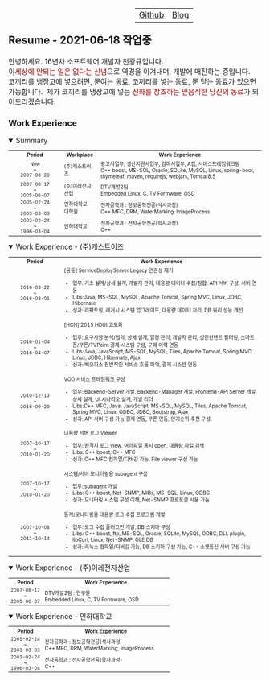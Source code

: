 <table align="right" style="text-align:center;width:50%;">
		<tr>
			<td ><a href="https://github.com/chonkk" target="_blank">Github</a></td>
			<td ><a href="https://chonkk.blog.me" target="_blank">Blog</a></td>
		</tr>
</table><br/><br/>

## Resume - 2021-06-18 작업중 

안녕하세요. 16년차 소프트웨어 개발자 천광규입니다.<br/>
이<font style="color:#900;">세상에 안되는 일은 없다는 신념</font>으로 역경을 이겨내며, 개발에 매진하는 중입니다.<br/>
코끼리를 냉장고에 넣으려면, 문여는 동료, 코끼리를 넣는 동료, 문 닫는 동료가 있으면 가능합니다.&nbsp;
제가 코끼리를 냉장고에 넣는 <font style="color:#900;">신화를 창조하는 믿음직한 당신의 동료</font>가 되어드리겠습니다.

### Work Experience
<details open>
	<summary>Summary</summary>
    <p style="font-size:8pt;">
	<table style="width:100%;font-size:x-small;">
    <tr>
	    <th style="text-align:center;width:21%;">Period</th>
	    <th style="text-align:center;">Workplace</th>
	    <th style="text-align:center;">Work Experience</th>
</tr>
<tr>
      <td style="text-align:center;font-size:xx-small;">Now<br/>~<br/>2007-08-20</td>
      <td>(주)캐스트이즈</td>
      <td>
	      광고사업부,&nbsp;생산지원사업부,&nbsp;감마사업부,&nbsp;A랩,&nbsp;서비스프레임워크팀<br/>
	      C++ boost, MS-SQL, Oracle, SQLite, MySQL, Linux, spring-boot, thymeleaf, maven, requirejs, webjars, Tomcat8.5
	</td>
    </tr>
    <tr>
      <td style="text-align:center;font-size:xx-small;">2007-08-17<br/>~<br/>2005-06-07</td>
      <td>(주)이레전자산업</td>
      <td>DTV개발2팀<br/>
	     Embedded Linux, C, TV Formware, OSD</td>
    </tr>
    <tr>
      <td style="text-align:center;font-size:xx-small;">2005-02-24<br/>~<br/>2003-03-03</td>
      <td>인하대학교<br/>대학원</td>
      <td>전자공학과 : 정보공학전공(석사과정)<br/>C++ MFC, DRM, WaterMarking, ImageProcess</td>
    </tr>
    <tr>
      <td style="text-align:center;font-size:xx-small;">2003-02-24<br/>~<br/>1996-03-04</td>
      <td>인하대학교</td>
      <td>전자공학과 : 전자공학전공(학사과정)<br/>C++</td>
    </tr>
	</table>
    </p>
</details>

<details open>
	<summary>Work Experience - (주)캐스트이즈</summary>
    <p style="font-size:8pt;">
	<table style="width:100%;font-size:x-small;">
    <tr>
	    <th style="text-align:center;width:21%;">Period</th>
	    <th style="text-align:center;">Work Experience</th>
</tr>
<tr>
      <td style="text-align:center;font-size:xx-small;">2016-03-22<br/>~<br/>2016-08-01</td>
      <td>
	      [공통] ServiceDeployServer Legacy 연관성 제거
	      <UL>
	      <LI>업무: 기초 설계/상세 설계, 개발자 관리, 대용량 데이터 수집/정합, API 서버 구성, 서버 연동</LI>
	      <LI>Libs:Java, MS-SQL, MySQL, Apache Tomcat, Spring MVC, Linux, JDBC, Hibernate</LI>
	      <LI>성과: 리팩토링, 레거시 시스템 업그레이드, 대용량 데이터 처리, DB 쿼리 성능 개선</LI>
	      </UL>
	</td>
    </tr>
<tr>
<tr>
      <td style="text-align:center;font-size:xx-small;">2016-01-04<br/>~<br/>2016-04-07</td>
      <td>
	      [HCN] 2015 HDUI 고도화
	      <UL>
	      <LI>업무: 요구사항 분석/협의, 상세 설계, 일정 관리, 개발자 관리, 성인컨텐트 필터링, 스마트폰/쿠폰/TVPoint 결제 시스템 구성, 구매 이력 연동</LI>
	      <LI>Libs:Java, JavaScript, MS-SQL, MySQL, Tiles, Apache Tomcat, Spring MVC, Linux, JDBC, Hibernate, Ajax</LI>
	      <LI>성과: 백오피스 전반적인 서비스 흐름 파악, 결제 시스템 연동</LI>
	      </UL>
	</td>
    </tr>
<tr>
<tr>
      <td style="text-align:center;font-size:xx-small;">2010-12-13<br/>~<br/>2016-09-29</td>
      <td>
	      VOD 서비스 프레임워크 구성
	      <UL>
	      <LI>업무: Backend-Server 개발, Backend-Manager 개발, Frontend-API Server 개발, 상세 설계, UI 시나리오 설계, 개발 리더</LI>
	      <LI>Libs:C++ MFC, Java, JavaScript, MS-SQL, MySQL, Tiles, Apache Tomcat, Spring MVC, Linux, ODBC, JDBC, Bootstrap, Ajax</LI>
	      <LI>성과: API 서버 구성 가능,결제 연동, 쿠폰 연동, 인기순위 추천 구성</LI>
	      </UL>
	</td>
    </tr>
<tr>
<tr>
      <td style="text-align:center;font-size:xx-small;">2007-10-17<br/>~<br/>2010-01-20</td>
      <td>
	      대용량 서버 로그 Viewer
	      <UL>
	      <LI>업무: 원격지 로그 view, 여러파일 동시 open, 대용량 파일 검색</LI>
	      <LI>Libs: C++ boost, C++ MFC</LI>
	      <LI>성과: C++ MFC 컴파일/디버깅 가능, File viewer 구성 가능</LI>
	      </UL>
	</td>
    </tr>
<tr>
<tr>
      <td style="text-align:center;font-size:xx-small;">2007-10-17<br/>~<br/>2010-01-20</td>
      <td>
	      시스템/서버 모니터링용 subagent 구성
	      <UL>
	      <LI>업무: subagent 개발</LI>
	      <LI>Libs: C++ boost, Net-SNMP, MIBs, MS-SQL, Linux, ODBC</LI>
	      <LI>성과: 모니터링 시스템 구성 이해, Net-SNMP 프로토콜 사용 가능</LI>
	      </UL>
	</td>
    </tr>
<tr>
      <td style="text-align:center;font-size:xx-small;">2007-10-08<br/>~<br/>2011-10-14</td>
      <td>
	      통계/모니터링용 대용량 로그 수집 프로그램 개발
	      <UL>
	      <LI>업무: 로그 수집 플러그인 개발, DB 스키마 구성</LI>
	      <LI>Libs: C++ boost, ftp, MS-SQL, Oracle, SQLite, MySQL, ODBC, DLL plugin, libCurl, Linux, Net-SNMP, OLE DB</LI>
	      <LI>성과: 리눅스 컴파일/디버깅 가능, DB 스키마 구성 가능, C++ 소캣통신 서버 구성 가능</LI>
	      </UL>
	</td>
    </tr>
   	</table>
    </p>
</details>

<details open>
	<summary>Work Experience - (주)이레전자산업</summary>
    <p style="font-size:8pt;">
	<table style="width:100%;font-size:x-small;">
    <tr>
	    <th style="text-align:center;width:21%;">Period</th>
	    <th style="text-align:center;">Work Experience</th>
</tr>
    <tr>
      <td style="text-align:center;font-size:xx-small;">2007-08-17<br/>~<br/>2005-06-07</td>
      <td>DTV개발2팀 : 연구원<br/>
	     Embedded Linux, C, TV Formware, OSD</td>
    </tr>
</table>
    </p>
</details>

<details open>
	<summary> Work Experience - 인하대학교</summary>
    <p style="font-size:8pt;">
	<table style="width:100%;font-size:x-small;">
    <tr>
	    <th style="text-align:center;width:21%;">Period</th>
	    <th style="text-align:center;">Work Experience</th>
</tr>
    <tr>
      <td style="text-align:center;font-size:xx-small;">2005-02-24<br/>~<br/>2003-03-03</td>
      <td>전자공학과 : 정보공학전공(석사과정)<br/>C++ MFC, DRM, WaterMarking, ImageProcess</td>
    </tr>
    <tr>
      <td style="text-align:center;font-size:xx-small;">2003-02-24<br/>~<br/>1996-03-04</td>
      <td>전자공학과 : 전자공학전공(학사과정)<br/>C++</td>
    </tr>
	</table>
    </p>
</details>
